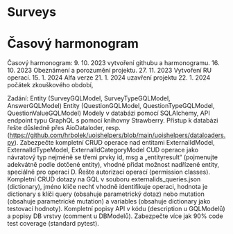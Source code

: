 # Surveys

# Časový harmonogram
Časový harmonogram:
9. 10. 2023 vytvoření githubu a harmonogramu.
16. 10. 2023 Obeznámení a porozumění projektu.
27. 11. 2023 Vytvoření RU operací.
15. 1. 2024  Alfa verze
21. 1. 2024 uzavření projektu
22. 1. 2024 počátek zkouškového období,

Zadání:
Entity (SurveyGQLModel, SurveyTypeGQLModel, AnswerGQLModel)
Entity (QuestionGQLModel, QuestionTypeGQLModel, QuestionValueGQLModel)
Modely v databázi pomocí SQLAlchemy, API endpoint typu GraphQL s pomocí knihovny Strawberry.
Přístup k databázi řešte důsledně přes AioDataloder, resp. (https://github.com/hrbolek/uoishelpers/blob/main/uoishelpers/dataloaders.py).
Zabezpečte kompletní CRUD operace nad entitami ExternalIdModel, ExternalIdTypeModel, ExternalIdCategoryModel
CUD operace jako návratový typ nejméně se třemi prvky id, msg a „entityresult“ (pojmenujte adekvátně podle dotčené entity), vhodné přidat možnost nadřízené entity, speciálně pro operaci D.
Řešte autorizaci operací (permission classes).
Kompletní CRUD dotazy na GQL v souboru externalids_queries.json (dictionary), jméno klíče nechť vhodně identifikuje operaci, hodnota je dictionary s klíči query (obsahuje parametrický dotaz) nebo mutation (obsahuje parametrické mutation) a variables (obsahuje dictionary jako testovací hodnoty).
Kompletní popisy API v kódu (description u GQLModelů) a popisy DB vrstvy (comment u DBModelů).
Zabezpečte více jak 90% code test coverage (standard pytest).
